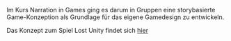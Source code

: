 Im Kurs Narration in Games ging es darum in Gruppen eine storybasierte Game-Konzeption als Grundlage für das eigene Gamedesign zu entwickeln.

Das Konzept zum Spiel Lost Unity findet sich [hier](LostUnity.pdf)
